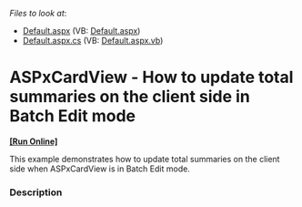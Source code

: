 <!-- default file list -->
*Files to look at*:

* [Default.aspx](./CS/Default.aspx) (VB: [Default.aspx](./VB/Default.aspx))
* [Default.aspx.cs](./CS/Default.aspx.cs) (VB: [Default.aspx.vb](./VB/Default.aspx.vb))
<!-- default file list end -->
# ASPxCardView - How to update total summaries on the client side in Batch Edit mode
<!-- run online -->
**[[Run Online]](https://codecentral.devexpress.com/t341595/)**
<!-- run online end -->


This example demonstrates how to update total summaries on the client side when ASPxCardView is in Batch Edit mode.


<h3>Description</h3>

&nbsp;

<br/>


